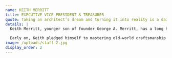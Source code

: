 ```yaml
---
name: KEITH MERRITT
title: EXECUTIVE VICE PRESIDENT & TREASURER
quote: Taking an architect’s dream and turning it into reality is a daily joy for my team. The challenges we face in the process become fuel driving us to exceed what we thought were limitations.
details: |
  Keith Merritt, younger son of founder George A. Merritt, has a long history within the company. Like his brother Michael, Keith has worked in nearly every position he now oversees from production, manufacturing and logistics to plant management, engineering management and project management. Today, in addition to his roles as executive vice president and treasurer, he also functions as day to day director of operations.

  Early on, Keith pledged himself to mastering old-world craftsmanship techniques to further Merritt’s foundation in the art of woodwork and joinery.  Along with his team, he continues to research the world’s finest materials and technological advancements, fusing them together with the industry’s most advanced equipment and creative people to create exquisite monumental architectural millwork.
image: /uploads/staff-2.jpg
display_order: 2
---
```


